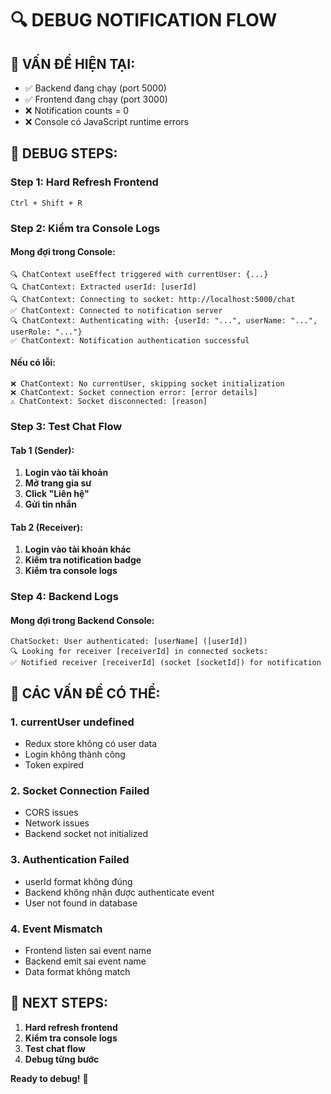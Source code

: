 # 🔍 DEBUG NOTIFICATION FLOW

## 🚨 **VẤN ĐỀ HIỆN TẠI:**
- ✅ Backend đang chạy (port 5000)
- ✅ Frontend đang chạy (port 3000)  
- ❌ Notification counts = 0
- ❌ Console có JavaScript runtime errors

## 🔧 **DEBUG STEPS:**

### **Step 1: Hard Refresh Frontend**
```
Ctrl + Shift + R
```

### **Step 2: Kiểm tra Console Logs**

#### **Mong đợi trong Console:**
```
🔍 ChatContext useEffect triggered with currentUser: {...}
🔍 ChatContext: Extracted userId: [userId]
🔍 ChatContext: Connecting to socket: http://localhost:5000/chat
✅ ChatContext: Connected to notification server
🔍 ChatContext: Authenticating with: {userId: "...", userName: "...", userRole: "..."}
✅ ChatContext: Notification authentication successful
```

#### **Nếu có lỗi:**
```
❌ ChatContext: No currentUser, skipping socket initialization
❌ ChatContext: Socket connection error: [error details]
⚠️ ChatContext: Socket disconnected: [reason]
```

### **Step 3: Test Chat Flow**

#### **Tab 1 (Sender):**
1. **Login vào tài khoản**
2. **Mở trang gia sư**
3. **Click "Liên hệ"**
4. **Gửi tin nhắn**

#### **Tab 2 (Receiver):**
1. **Login vào tài khoản khác**
2. **Kiểm tra notification badge**
3. **Kiểm tra console logs**

### **Step 4: Backend Logs**

#### **Mong đợi trong Backend Console:**
```
ChatSocket: User authenticated: [userName] ([userId])
🔍 Looking for receiver [receiverId] in connected sockets:
✅ Notified receiver [receiverId] (socket [socketId]) for notification
```

## 🐛 **CÁC VẤN ĐỀ CÓ THỂ:**

### **1. currentUser undefined**
- Redux store không có user data
- Login không thành công
- Token expired

### **2. Socket Connection Failed**
- CORS issues
- Network issues
- Backend socket not initialized

### **3. Authentication Failed**
- userId format không đúng
- Backend không nhận được authenticate event
- User not found in database

### **4. Event Mismatch**
- Frontend listen sai event name
- Backend emit sai event name
- Data format không match

## 🎯 **NEXT STEPS:**

1. **Hard refresh frontend**
2. **Kiểm tra console logs**
3. **Test chat flow**
4. **Debug từng bước**

**Ready to debug!** 🚀

